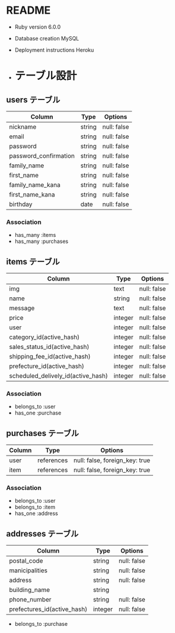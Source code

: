 # README

* Ruby version 6.0.0

* Database creation MySQL

* Deployment instructions Heroku

* # テーブル設計

## users テーブル

| Column                | Type       | Options     |
| ----------------------| ---------- | ----------- |
| nickname              | string     | null: false |
| email                 | string     | null: false |
| password              | string     | null: false |
| password_confirmation | string     | null: false |
| family_name           | string     | null: false |
| first_name            | string     | null: false |
| family_name_kana      | string     | null: false |
| first_name_kana       | string     | null: false |
| birthday              | date       | null: false |

### Association

- has_many :items
- has_many :purchases

## items テーブル

| Column                              | Type       | Options      |
| ----------------------------------- | ---------- | -------------|
| img                                 | text       | null: false  |
| name                                | string     | null: false  |
| message                             | text       | null: false  |
| price                               | integer    | null: false  |
| user                                | integer    | null: false  |
| category_id(active_hash)            | integer    | null: false  |
| sales_status_id(active_hash)        | integer    | null: false  |
| shipping_fee_id(active_hash)        | integer    | null: false  |
| prefecture_id(active_hash)          | integer    | null: false  |
| scheduled_delively_id(active_hash)  | integer    | null: false  |


### Association

- belongs_to :user
- has_one :purchase

## purchases テーブル

| Column           | Type       | Options                        |
| ---------------- | ---------- | ------------------------------ |
| user             | references | null: false, foreign_key: true |
| item             | references | null: false, foreign_key: true |

### Association

- belongs_to :user
- belongs_to :item
- has_one :address

## addresses テーブル

| Column                      | Type       | Options     |
| --------------------------- | ---------- | ----------- |
| postal_code                 | string     | null: false |
| manicipalities              | string     | null: false |
| address                     | string     | null: false |
| building_name               | string     |             |
| phone_number                | string     | null: false |
| prefectures_id(active_hash) | integer    | null: false |

- belongs_to :purchase